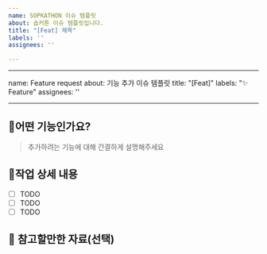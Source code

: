 ```yaml
---
name: SOPKATHON 이슈 템플릿
about: 솝커톤 이슈 템플릿입니다.
title: "[Feat] 제목"
labels: ''
assignees: ''

---
```


---

name: Feature request
about: 기능 추가 이슈 템플릿
title: "[Feat]"
labels: "✨ Feature"
assignees: ''

---

## :wrench:어떤 기능인가요?

> 추가하려는 기능에 대해 간결하게 설명해주세요
> 

## :memo:작업 상세 내용

- [ ]  TODO
- [ ]  TODO
- [ ]  TODO

## :mega: 참고할만한 자료(선택)
